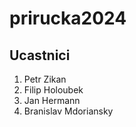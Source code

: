 # prirucka2024

## Ucastnici

1. Petr Zikan
2. Filip Holoubek
3. Jan Hermann
4. Branislav Mdoriansky
